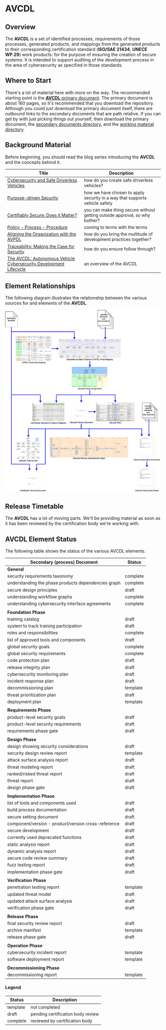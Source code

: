 # AVCDL

## Overview

The **AVCDL** is a set of identified processes, requirements of those processes, generated products,
and mappings from the generated products to their corresponding certification standard (**ISO/SAE 21434**,
**UNECE WP.29**) work products: for the purpose of ensuring the creation of secure systems. It is intended
to support auditing of the development process in the area of cybersecurity as specified in those standards.

## Where to Start

There's a lot of material here with more on the way. The recommended starting point is the [**AVCDL** primary document](./AVCDL.pdf). The primary document is about 160 pages, so it's recommended that you download the repository. Although you could just download the primary document itself, there are outbound links to the secondary documents that are path relative. If you can get by with just picking things out yourself, then download the primary document, the [secondary documents directory](./reference_documents/secondary_documents), and the [working material directory](./reference_documents/working_material).

## Background Material

Before beginning, you should read the blog series introducing the **AVCDL** and the concepts behind it.

| Title | Description |
|--|--|
| [Cybersecurity and Safe Driverless Vehicles](https://mindsofmotional.medium.com/cybersecurity-and-safe-driverless-vehicles-e7af87c59cad) | how do you create safe driverless vehicles? |
| [Purpose-driven Security](https://mindsofmotional.medium.com/purpose-driven-security-882c2d983216) | how we have chosen to apply security in a way that supports vehicle safety |
| [Certifiably Secure: Does it Matter?](https://mindsofmotional.medium.com/certifiably-secure-does-it-matter-9334c2566cf7) | you can make thing secure without getting outside approval, so why bother? |
| [Policy - Process - Procedure](https://mindsofmotional.medium.com/policy-process-procedure-whats-in-a-name-139bb98dd57f) | coming to terms with the terms |
| [Aligning the Organization with the AVPDL](https://mindsofmotional.medium.com/aligning-the-organization-with-the-avpdl-af1d60ea7c1f) | how do you bring the multitude of development practices together? |
| [Traceability: Making the Case for Security](https://mindsofmotional.medium.com/traceability-making-the-case-for-certification-62f3cb93c085) | how do you ensure follow through? |
| [The AVCDL: Autonomous Vehicle Cybersecurity Development Lifecycle](https://mindsofmotional.medium.com/avcdl-the-autonomous-vehicle-cybersecurity-development-lifecycle-266cf51e1cad) | an overview of the AVCDL |

## Element Relationships

The following diagram illustrates the relationship between the various sources for and elements of the **AVCDL**.

![lifecycle creation flow](./reference_documents/misc/images/processed/lifecycle%20creation%20flow.png)

## Release Timetable

The **AVCDL** has a lot of moving parts. We'll be providing material as soon as it has been reviewed by the certification body we're working with.

## AVCDL Element Status

The following table shows the status of the various AVCDL elements.

| Secondary (process) Document                        | Status   |
|-----------------------------------------------------|----------|
| **General**                                         |          |
| security requirements taxonomy                      | complete |
| understanding the phase products dependencies graph | complete |
| secure design principles                            | draft    |
| understanding workflow graphs                       | complete |
| understanding cybersecurity interface agreements    | complete |
|                                                     |          |
| **Foundation Phase**                                |          |
| training catalog                                    | draft    |
| system to track training participation              | draft    |
| roles and responsibilities                          | complete |
| list of approved tools and components               | draft    |
| global security goals                               | complete |
| global security requirements                        | complete |
| code protection plan                                | draft    |
| release integrity plan                              | draft    |
| cybersecurity monitoring plan                       | draft    |
| incident response plan                              | draft    |
| decommissioning plan                                | template |
| threat prioritization plan                          | draft    |
| deployment plan                                     | template |
|                                                     |          |
| **Requirements Phase**                              |          |
| product-level security goals                        | draft    |
| product-level security requirements                 | draft    |
| requirements phase gate                             | draft    |
|                                                     |          |
| **Design Phase**                                    |          |
| design showing security considerations              | draft    |
| security design review report                       | template |
| attack surface analysis report                      | draft    |
| threat modeling report                              | draft    |
| ranked/risked threat report                         | draft    |
| threat report                                       | draft    |
| design phase gate                                   | draft    |
|                                                     |          |
| **Implementation Phase**                            |          |
| list of tools and components used                   | draft    |
| build process documentation                         | draft    |
| secure setting document                             | draft    |
| component/version - product/version cross-reference | draft    |
| secure development                                  | draft    |
| currently used deprecated functions                 | draft    |
| static analysis report                              | draft    |
| dynamic analysis report                             | draft    |
| secure code review summary                          | draft    |
| fuzz testing report                                 | draft    |
| implementation phase gate                           | draft    |
|                                                     |          |
| **Verification Phase**                              |          |
| penetration testing report                          | template |
| updated threat model                                | draft    |
| updated attack surface analysis                     | draft    |
| verification phase gate                             | draft    |
|                                                     |          |
| **Release Phase**                                   |          |
| final security review report                        | draft    |
| archive manifest                                    | template |
| release phase gate                                  | draft    |
|                                                     |          |
| **Operation Phase**                                 |          |
| cybersecurity incident report                       | template |
| software deployment report                          | template |
|                                                     |          |
| **Decommissioning Phase**                           |          |
| decommissioning report                              | template |

#### Legend

| Status   | Description                       |
|----------|-----------------------------------|
| template | not completed                     |
| draft    | pending certification body review |
| complete | reviewed by certification body    |
